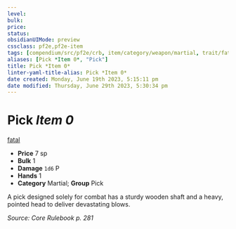 ```yaml
---
level:
bulk:
price:
status:
obsidianUIMode: preview
cssclass: pf2e,pf2e-item
tags: [compendium/src/pf2e/crb, item/category/weapon/martial, trait/fatal-d10]
aliases: [Pick *Item 0*, "Pick"]
title: Pick *Item 0*
linter-yaml-title-alias: Pick *Item 0*
date created: Monday, June 19th 2023, 5:15:11 pm
date modified: Thursday, June 29th 2023, 5:30:34 pm
---
```


# Pick *Item 0*

[fatal <d10>](rules/traits/fatal.md)  

- **Price** 7 sp
- **Bulk** 1
- **Damage** `1d6` P
- **Hands** 1
- **Category** Martial; **Group** Pick

A pick designed solely for combat has a sturdy wooden shaft and a heavy, pointed head to deliver devastating blows.

*Source: Core Rulebook p. 281*
